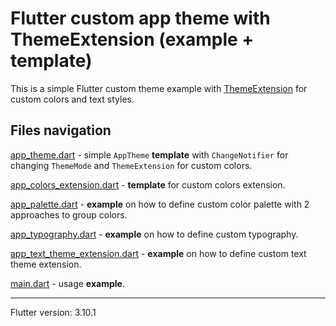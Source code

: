# Flutter custom app theme with ThemeExtension (example + template)

This is a simple Flutter custom theme example with [ThemeExtension](https://api.flutter.dev/flutter/material/ThemeExtension-class.html) for custom colors and text styles.

## Files navigation

[app_theme.dart](lib/app_theme.dart) - simple `AppTheme` **template** with `ChangeNotifier` for changing `ThemeMode` and `ThemeExtension` for custom colors.

[app_colors_extension.dart](lib/app_colors_extension.dart) - **template** for custom colors extension.

[app_palette.dart](lib/app_palette.dart) - **example** on how to define custom color palette with 2 approaches to group colors.

[app_typography.dart](lib/app_typography.dart) - **example** on how to define custom typography.

[app_text_theme_extension.dart](lib/app_text_theme_extension.dart) - **example** on how to define custom text theme extension.

[main.dart](lib/main.dart) - usage **example**.

---

Flutter version: 3.10.1
